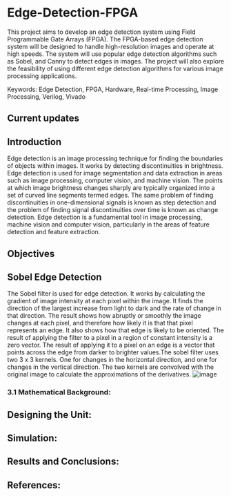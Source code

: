 # Edge-Detection-FPGA

This project aims to develop an edge detection system using Field Programmable Gate Arrays (FPGA). The FPGA-based edge detection system will be designed to handle high-resolution images and operate at high speeds. The system will use popular edge detection algorithms such as Sobel, and Canny to detect edges in images. The project will also explore the feasibility of using different edge detection algorithms for various image processing applications.

Keywords: Edge Detection, FPGA, Hardware, Real-time Processing, Image Processing, Verilog, Vivado

## Current updates

## Introduction

Edge detection is an image processing technique for finding the boundaries of objects within images. It works by detecting discontinuities in brightness. Edge detection is used for image segmentation and data extraction in areas such as image processing, computer vision, and machine vision. The points at which image brightness changes sharply are typically organized into a set of curved line segments termed edges. The same problem of finding discontinuities in one-dimensional signals is known as step detection and the problem of finding signal discontinuities over time is known as change detection. Edge detection is a fundamental tool in image processing, machine vision and computer vision, particularly in the areas of feature detection and feature extraction.
## Objectives

## Sobel Edge Detection
The Sobel filter is used for edge detection. It works by calculating the gradient of image intensity at each pixel within the image. It finds the direction of the largest increase from light to dark and the rate of change in that direction. The result shows how abruptly or smoothly the image changes at each pixel, and therefore how likely it is that that pixel represents an edge. It also shows how that edge is likely to be oriented. The result of applying the filter to a pixel in a region of constant intensity is a zero vector. The result of applying it to a pixel on an edge is a vector that points across the edge from darker to brighter values.The sobel filter uses two 3 x 3 kernels. One for changes in the horizontal direction, and one for changes in the vertical direction. The two kernels are convolved with the original image to calculate the approximations of the derivatives.
![image](https://user-images.githubusercontent.com/121241278/229300999-5acf342c-9e8f-4785-bcc8-5268632ddecd.png)



### 3.1 Mathematical Background:


## Designing the Unit:

## Simulation:

## Results and Conclusions:

## References:
